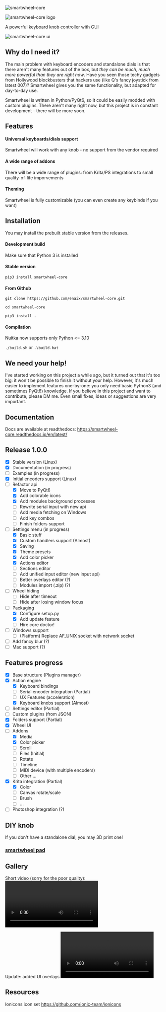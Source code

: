 ![smartwheel-core](/extra/render1.jpg)

![smartwheel-core logo](/extra/logo.png)

A powerful keyboard knob controller with GUI

![smartwheel-core ui](/extra/banner.png)

## Why do I need it?

The main problem with keyboard encoders and standalone dials is that there aren't many features out of the box, but *they can be much, much more powerful than they are right now*. Have you seen those techy gadgets from Hollywood blockbusters that hackers use (like Q's fancy joystick from latest 007)? Smartwheel gives you the same functionality, but adapted for day-to-day use.

Smartwheel is written in Python/PyQt6, so it could be easily modded with custom plugins. There aren't many right now, but this project is in constant development - there will be more soon.

## Features

#### Universal keyboards/dials support

Smartwheel will work with any knob - no support from the vendor required

#### A wide range of addons

There will be a wide range of plugins: from Krita/PS integrations to small quality-of-life imporvements

#### Theming

Smartwheel is fully customizable (you can even create any keybinds if you want)

## Installation

You may install the prebuilt stable version from the releases.

#### Development build

Make sure that Python 3 is installed

#### Stable version

`pip3 install smartwheel-core`

#### From Github

`git clone https://github.com/enaix/smartwheel-core.git`

`cd smartwheel-core`

`pip3 install .`

#### Compilation

Nuitka now supports only Python <= 3.10

`./build.sh` or `.\build.bat`

## We need your help!

I've started working on this project a while ago, but it turned out that it's too big: it won't be possible to finish it without your help. However, it's much easier to implement features one-by-one: you only need basic Python3 (and sometimes PyQt6) knowledge. If you believe in this project and want to contribute, please DM me. Even small fixes, ideas or suggestions are very important.

## Documentation

Docs are available at readthedocs: https://smartwheel-core.readthedocs.io/en/latest/

## Release 1.0.0

- [x] Stable version (Linux)
- [x] Documentation (in progress)
- [ ] Examples (in progress)
- [x] Initial encoders support (Linux)
- [ ] Refactor api
  - [X] Move to PyQt6
  - [X] Add colorable icons
  - [X] Add modules background processes
  - [ ] Rewrite serial input with new api
  - [ ] Add media fetching on Windows
  - [ ] Add key combos
  - [ ] Finish folders support
- [ ] Settings menu (in progress)
  - [X] Basic stuff
  - [X] Custom handlers support (Almost)
  - [X] Saving
  - [X] Theme presets
  - [X] Add color picker
  - [X] Actions editor
  - [ ] Sections editor
  - [ ] Add unified input editor (new input api)
  - [ ] Better overlays editor (?)
  - [ ] Modules import (.zip) (?)
- [ ] Wheel hiding
  - [ ] Hide after timeout
  - [ ] Hide after losing window focus
- [ ] Packaging
  - [X] Configure setup.py
  - [X] Add update feature
  - [ ] Hire core doctor!
- [ ] Windows support
  - [ ] (Platform) Replace AF_UNIX socket with network socket
- [ ] Add fancy blur (?)
- [ ] Mac support (?)

## Features progress

- [x] Base structure (Plugins manager)
- [x] Action engine
  - [x] Keyboard bindings
  - [ ] Serial encoder integration (Partial)
  - [ ] UX Features (acceleration)
  - [x] Keyboard knobs support (Almost)
- [ ] Settings editor (Partial)
- [ ] Custom plugins (from JSON)
- [x] Folders support (Partial)
- [x] Wheel UI
- [ ] Addons
  - [x] Media
  - [x] Color picker
  - [ ] Scroll
  - [ ] Files (Initial)
  - [ ] Rotate
  - [ ] Timeline
  - [ ] MIDI device (with multiple encoders)
  - [ ] Other ...
- [x] Krita integration (Partial)
  - [x] Color
  - [ ] Canvas rotate/scale
  - [ ] Brush
  - [ ] ...
- [ ] Photoshop integration (?)

## DIY knob

If you don't have a standalone dial, you may 3D print one! 

### [smartwheel pad](https://github.com/enaix/smartwheel-pad-mk1)

## Gallery

Short video (sorry for the poor quality): ![smartwheel.mp4](https://github.com/enaix/smartwheel-core/raw/master/extra/smartwheel.mp4)

Update: added UI overlays ![smartwheel2.mp4](https://github.com/enaix/smartwheel-core/raw/master/extra/simplescreenrecorder-2022-10-10_12.54.42.mp4)

## Resources

Ionicons icon set https://github.com/ionic-team/ionicons
